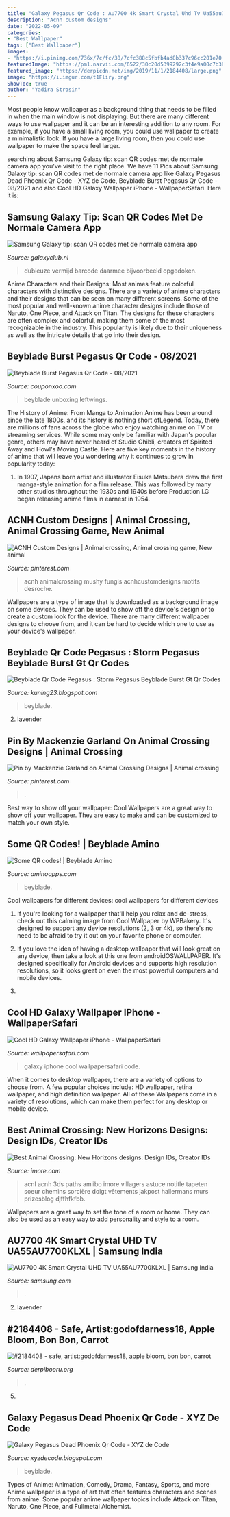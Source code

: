 ```yaml
---
title: "Galaxy Pegasus Qr Code : Au7700 4k Smart Crystal Uhd Tv Ua55au7700klxl"
description: "Acnh custom designs"
date: "2022-05-09"
categories:
- "Best Wallpaper"
tags: ["Best Wallpaper"]
images:
- "https://i.pinimg.com/736x/7c/fc/38/7cfc388c5fbfb4ad8b337c96cc201e70.jpg"
featuredImage: "https://pm1.narvii.com/6522/30c20d5399292c3f4e9a00c7b38e6e0160a1c103_hq.jpg"
featured_image: "https://derpicdn.net/img/2019/11/1/2184408/large.png"
image: "https://i.imgur.com/t1Fliry.png"
ShowToc: true
author: "Yadira Strosin"
---
```



Most people know wallpaper as a background thing that needs to be filled in when the main window is not displaying. But there are many different ways to use wallpaper and it can be an interesting addition to any room. For example, if you have a small living room, you could use wallpaper to create a minimalistic look. If you have a large living room, then you could use wallpaper to make the space feel larger.

	

		
searching about Samsung Galaxy tip: scan QR codes met de normale camera app you've visit to the right place. We have 11 Pics about Samsung Galaxy tip: scan QR codes met de normale camera app like Galaxy Pegasus Dead Phoenix Qr Code - XYZ de Code, Beyblade Burst Pegasus Qr Code - 08/2021 and also Cool HD Galaxy Wallpaper iPhone - WallpaperSafari. Here it is:
		
    
## Samsung Galaxy Tip: Scan QR Codes Met De Normale Camera App

<img loading=lazy src="https://www.galaxyclub.nl/wp-content/uploads/2021/02/samsung-galaxy-tip-qr-code-scanner-camera.jpg" onerror="this.onerror=null;this.src='https://tse3.mm.bing.net/th?id=OIP.8Al2B1iYq8F72-xxFjuiCgHaFj&amp;pid=15.1';" alt="Samsung Galaxy tip: scan QR codes met de normale camera app">

_Source: galaxyclub.nl_

>dubieuze vermijd barcode daarmee bijvoorbeeld opgedoken. 

	

Anime Characters and their Designs: Most animes feature colorful characters with distinctive designs.
There are a variety of anime characters and their designs that can be seen on many different screens. Some of the most popular and well-known anime character designs include those of Naruto, One Piece, and Attack on Titan. The designs for these characters are often complex and colorful, making them some of the most recognizable in the industry. This popularity is likely due to their uniqueness as well as the intricate details that go into their design.

    
## Beyblade Burst Pegasus Qr Code - 08/2021

<img loading=lazy src="https://i3.ytimg.com/vi/bm3UcUetF4Q/hqdefault.jpg" onerror="this.onerror=null;this.src='https://tse4.mm.bing.net/th?id=OIP.IHFDdF_ePp9UcOSj_H2ozwHaFj&amp;pid=15.1';" alt="Beyblade Burst Pegasus Qr Code - 08/2021">

_Source: couponxoo.com_

>beyblade unboxing leftwings. 

	

The History of Anime: From Manga to Animation
Anime has been around since the late 1800s, and its history is nothing short ofLegend. Today, there are millions of fans across the globe who enjoy watching anime on TV or streaming services. While some may only be familiar with Japan's popular genre, others may have never heard of Studio Ghibli, creators of Spirited Away and Howl's Moving Castle. Here are five key moments in the history of anime that will leave you wondering why it continues to grow in popularity today:
1) In 1907, Japans born artist and illustrator Eisuke Matsubara drew the first manga-style animation for a film release. This was followed by many other studios throughout the 1930s and 1940s before Production I.G began releasing anime films in earnest in 1954.

    
## ACNH Custom Designs | Animal Crossing, Animal Crossing Game, New Animal

<img loading=lazy src="https://i.pinimg.com/736x/fa/ef/5c/faef5c2ebb04cf6acc1ad98404146865.jpg" onerror="this.onerror=null;this.src='https://tse1.mm.bing.net/th?id=OIP.gapvGhywnTQ-z-HBknG2IgHaEK&amp;pid=15.1';" alt="ACNH Custom Designs | Animal crossing, Animal crossing game, New animal">

_Source: pinterest.com_

>acnh animalcrossing mushy fungis acnhcustomdesigns motifs desroche. 

	

Wallpapers are a type of image that is downloaded as a background image on some devices. They can be used to show off the device's design or to create a custom look for the device. There are many different wallpaper designs to choose from, and it can be hard to decide which one to use as your device's wallpaper.

    
## Beyblade Qr Code Pegasus : Storm Pegasus Beyblade Burst Gt Qr Codes

<img loading=lazy src="https://i.pinimg.com/236x/a3/25/a6/a325a6f4cc2ac20c439943989dc43056--pegasus-big-bang.jpg" onerror="this.onerror=null;this.src='https://tse3.mm.bing.net/th?id=OIP.xZhklDTRwwB0WiNPGs48KgHaHa&amp;pid=15.1';" alt="Beyblade Qr Code Pegasus : Storm Pegasus Beyblade Burst Gt Qr Codes">

_Source: kuning23.blogspot.com_

>beyblade. 

	

2. lavender 

    
## Pin By Mackenzie Garland On Animal Crossing Designs | Animal Crossing

<img loading=lazy src="https://i.pinimg.com/736x/7c/fc/38/7cfc388c5fbfb4ad8b337c96cc201e70.jpg" onerror="this.onerror=null;this.src='https://tse4.mm.bing.net/th?id=OIP.Qynv1cbKQhYbP-ePyiZxkQHaEK&amp;pid=15.1';" alt="Pin by Mackenzie Garland on Animal Crossing Designs | Animal crossing">

_Source: pinterest.com_

>. 

	

Best way to show off your wallpaper:
Cool Wallpapers are a great way to show off your wallpaper. They are easy to make and can be customized to match your own style.

    
## Some QR Codes! | Beyblade Amino

<img loading=lazy src="https://pm1.narvii.com/6522/30c20d5399292c3f4e9a00c7b38e6e0160a1c103_hq.jpg" onerror="this.onerror=null;this.src='https://tse1.mm.bing.net/th?id=OIP.LDdjDD5dBvlM08Ddm9YWgQHaNK&amp;pid=15.1';" alt="Some QR codes! | Beyblade Amino">

_Source: aminoapps.com_

>beyblade. 

	

Cool wallpapers for different devices:
cool wallpapers for different devices 

1. If you're looking for a wallpaper that'll help you relax and de-stress, check out this calming image from Cool Wallpaper by WPBakery. It's designed to support any device resolutions (2, 3 or 4k), so there's no need to be afraid to try it out on your favorite phone or computer.

2. If you love the idea of having a desktop wallpaper that will look great on any device, then take a look at this one from androidOSWALLPAPER. It's designed specifically for Android devices and supports high resolution resolutions, so it looks great on even the most powerful computers and mobile devices.

3.

    
## Cool HD Galaxy Wallpaper IPhone - WallpaperSafari

<img loading=lazy src="http://cdn.wallpapersafari.com/45/66/voMfj4.jpg" onerror="this.onerror=null;this.src='https://tse4.mm.bing.net/th?id=OIP.x1JkZT2VhyVjZKqfeka0HwHaNJ&amp;pid=15.1';" alt="Cool HD Galaxy Wallpaper iPhone - WallpaperSafari">

_Source: wallpapersafari.com_

>galaxy iphone cool wallpapersafari code. 

	

When it comes to desktop wallpaper, there are a variety of options to choose from. A few popular choices include: HD wallpaper, retina wallpaper, and high definition wallpaper. All of these Wallpapers come in a variety of resolutions, which can make them perfect for any desktop or mobile device. 

    
## Best Animal Crossing: New Horizons Designs: Design IDs, Creator IDs

<img loading=lazy src="https://www.imore.com/sites/imore.com/files/styles/large/public/field/image/2020/04/wall-designs.jpg?itok=jnMEkZTX" onerror="this.onerror=null;this.src='https://tse1.mm.bing.net/th?id=OIP.qFnbjLwqES6iCDwb0YjCGwHaNK&amp;pid=15.1';" alt="Best Animal Crossing: New Horizons designs: Design IDs, Creator IDs">

_Source: imore.com_

>acnl acnh 3ds paths amiibo imore villagers astuce notitle tapeten soeur chemins sorcière doigt vêtements jakpost hallermans murs prizesblog djffhfkfbb. 

	

Wallpapers are a great way to set the tone of a room or home. They can also be used as an easy way to add personality and style to a room.

    
## AU7700 4K Smart Crystal UHD TV UA55AU7700KLXL | Samsung India

<img loading=lazy src="https://images.samsung.com/is/image/samsung/p6pim/in/ua55au7700klxl/gallery/in-uhd-au7000-ua55au7700klxl-422292647?$720_576_PNG$" onerror="this.onerror=null;this.src='https://tse1.mm.bing.net/th?id=OIP.OHYbfhf0mdDutah8jMsC_gHaF7&amp;pid=15.1';" alt="AU7700 4K Smart Crystal UHD TV UA55AU7700KLXL | Samsung India">

_Source: samsung.com_

>. 

	

2. lavender 

    
## #2184408 - Safe, Artist:godofdarness18, Apple Bloom, Bon Bon, Carrot

<img loading=lazy src="https://derpicdn.net/img/2019/11/1/2184408/large.png" onerror="this.onerror=null;this.src='https://tse2.mm.bing.net/th?id=OIP.JqwcpCnlyeDA8ibqshi1GgHaHa&amp;pid=15.1';" alt="#2184408 - safe, artist:godofdarness18, apple bloom, bon bon, carrot">

_Source: derpibooru.org_

>. 

	

5.

    
## Galaxy Pegasus Dead Phoenix Qr Code - XYZ De Code

<img loading=lazy src="https://i.imgur.com/t1Fliry.png" onerror="this.onerror=null;this.src='https://tse1.mm.bing.net/th?id=OIP.rgE1FvumF9YGSluQ3zxlZQHaB6&amp;pid=15.1';" alt="Galaxy Pegasus Dead Phoenix Qr Code - XYZ de Code">

_Source: xyzdecode.blogspot.com_

>beyblade. 

	

Types of Anime: Animation, Comedy, Drama, Fantasy, Sports, and more
Anime wallpaper is a type of art that often features characters and scenes from anime. Some popular anime wallpaper topics include Attack on Titan, Naruto, One Piece, and Fullmetal Alchemist.


